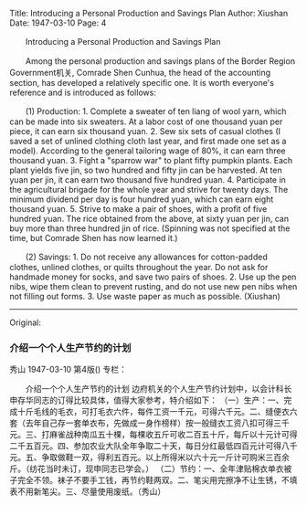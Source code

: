 Title: Introducing a Personal Production and Savings Plan
Author: Xiushan
Date: 1947-03-10
Page: 4

　　Introducing a Personal Production and Savings Plan

　　Among the personal production and savings plans of the Border Region Government机关, Comrade Shen Cunhua, the head of the accounting section, has developed a relatively specific one. It is worth everyone's reference and is introduced as follows:

　　(1) Production: 1. Complete a sweater of ten liang of wool yarn, which can be made into six sweaters. At a labor cost of one thousand yuan per piece, it can earn six thousand yuan. 2. Sew six sets of casual clothes (I saved a set of unlined clothing cloth last year, and first made one set as a model). According to the general tailoring wage of 80%, it can earn three thousand yuan. 3. Fight a "sparrow war" to plant fifty pumpkin plants. Each plant yields five jin, so two hundred and fifty jin can be harvested. At ten yuan per jin, it can earn two thousand five hundred yuan. 4. Participate in the agricultural brigade for the whole year and strive for twenty days. The minimum dividend per day is four hundred yuan, which can earn eight thousand yuan. 5. Strive to make a pair of shoes, with a profit of five hundred yuan. The rice obtained from the above, at sixty yuan per jin, can buy more than three hundred jin of rice. (Spinning was not specified at the time, but Comrade Shen has now learned it.)

　　(2) Savings: 1. Do not receive any allowances for cotton-padded clothes, unlined clothes, or quilts throughout the year. Do not ask for handmade money for socks, and save two pairs of shoes. 2. Use up the pen nibs, wipe them clean to prevent rusting, and do not use new pen nibs when not filling out forms. 3. Use waste paper as much as possible. (Xiushan)



<hr /> 

Original: 


### 介绍一个个人生产节约的计划
秀山
1947-03-10
第4版()
专栏：

　　介绍一个个人生产节约的计划
    边府机关的个人生产节约计划中，以会计科长申存华同志的订得比较具体，值得大家参考，特介绍如下：
    （一）生产：一、完成十斤毛线的毛衣，可打毛衣六件，每件工资一千元，可得六千元。二、缝便衣六套（去年自己存一套单衣布，先做成一身作榜样）按一般缝衣工资八扣可得三千元。三、打麻雀战种南瓜五十棵，每棵收五斤可收二百五十斤，每斤以十元计可得二千五百元。四、参加农业大队全年争取二十天，每日分红最低四百元计可得八千元。五、争取做鞋一双，得利五百元。以上所得米以六十元一斤计可购米三百余斤。（纺花当时未订，现申同志已学会。）
    （二）节约：一、全年津贴棉衣单衣被子完全不领。袜子不要手工钱，再节约鞋两双。二、笔尖用完擦净不让生锈，不填表不用新笔尖。三、尽量使用废纸。（秀山）
